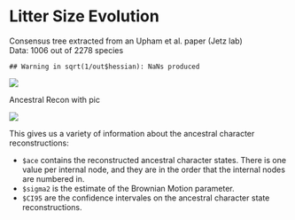 Litter Size Evolution
================

Consensus tree extracted from an Upham et al. paper (Jetz lab)  
Data: 1006 out of 2278 species

    ## Warning in sqrt(1/out$hessian): NaNs produced

![](1128_FP_files/figure-gfm/unnamed-chunk-3-1.png)<!-- -->

Ancestral Recon with pic

![](1128_FP_files/figure-gfm/unnamed-chunk-4-1.png)<!-- -->

This gives us a variety of information about the ancestral character
reconstructions:

  - `$ace` contains the reconstructed ancestral character states. There
    is one value per internal node, and they are in the order that the
    internal nodes are numbered in.
  - `$sigma2` is the estimate of the Brownian Motion parameter.
  - `$CI95` are the confidence intervales on the ancestral character
    state reconstructions.
